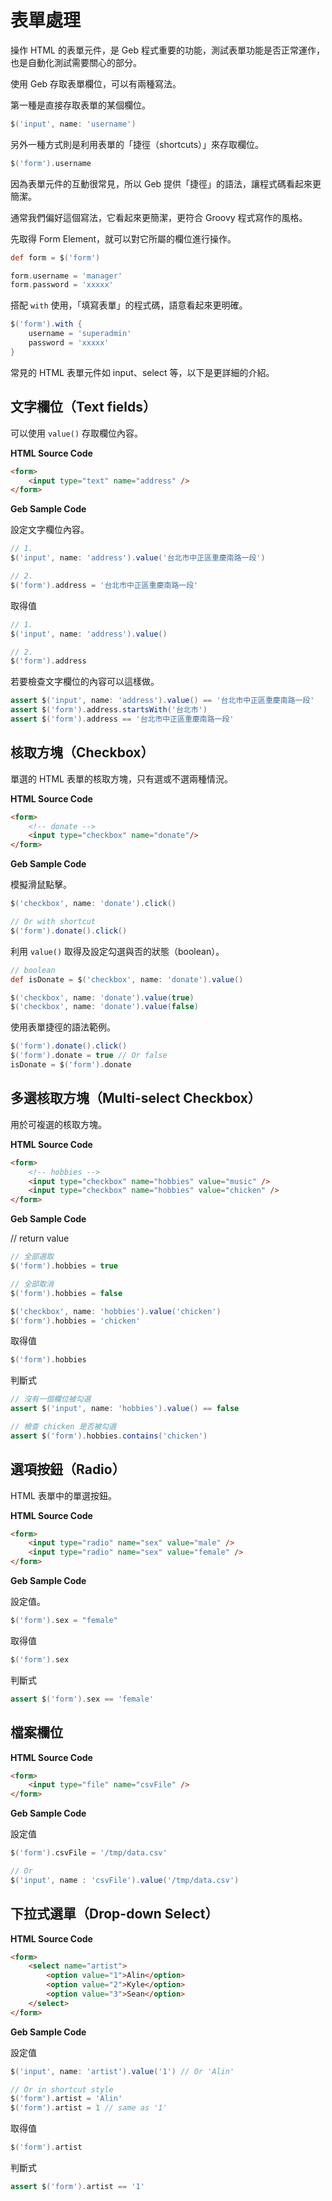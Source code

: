 # 表單處理

操作 HTML 的表單元件，是 Geb 程式重要的功能，測試表單功能是否正常運作，也是自動化測試需要關心的部分。

使用 Geb 存取表單欄位，可以有兩種寫法。

第一種是直接存取表單的某個欄位。

```groovy
$('input', name: 'username')
```

另外一種方式則是利用表單的「捷徑（shortcuts）」來存取欄位。

```groovy
$('form').username
```

因為表單元件的互動很常見，所以 Geb 提供「捷徑」的語法，讓程式碼看起來更簡潔。

通常我們偏好這個寫法，它看起來更簡潔，更符合 Groovy 程式寫作的風格。

先取得 Form Element，就可以對它所屬的欄位進行操作。

```groovy
def form = $('form')

form.username = 'manager'
form.password = 'xxxxx'
```

搭配 `with` 使用，「填寫表單」的程式碼，語意看起來更明確。

```groovy
$('form').with {
    username = 'superadmin'
    password = 'xxxxx'
}
```

常見的 HTML 表單元件如 input、select 等，以下是更詳細的介紹。

## 文字欄位（Text fields）

可以使用 `value()` 存取欄位內容。

**HTML Source Code**

```html
<form>
    <input type="text" name="address" />
</form>
```

**Geb Sample Code**

設定文字欄位內容。

```groovy
// 1.
$('input', name: 'address').value('台北市中正區重慶南路一段')

// 2.
$('form').address = '台北市中正區重慶南路一段'
```

取得值

```groovy
// 1.
$('input', name: 'address').value()

// 2.
$('form').address
```

若要檢查文字欄位的內容可以這樣做。

```groovy
assert $('input', name: 'address').value() == '台北市中正區重慶南路一段'
assert $('form').address.startsWith('台北市')
assert $('form').address == '台北市中正區重慶南路一段'
```

## 核取方塊（Checkbox）

單選的 HTML 表單的核取方塊，只有選或不選兩種情況。

**HTML Source Code**

```html
<form>
    <!-- donate -->
    <input type="checkbox" name="donate"/>
</form>
```

**Geb Sample Code**

模擬滑鼠點擊。

```groovy
$('checkbox', name: 'donate').click()

// Or with shortcut
$('form').donate().click()
```

利用 `value()` 取得及設定勾選與否的狀態（boolean）。

```groovy
// boolean
def isDonate = $('checkbox', name: 'donate').value()

$('checkbox', name: 'donate').value(true)
$('checkbox', name: 'donate').value(false)
```

使用表單捷徑的語法範例。

```groovy
$('form').donate().click()
$('form').donate = true // Or false
isDonate = $('form').donate
```

## 多選核取方塊（Multi-select Checkbox）

用於可複選的核取方塊。

**HTML Source Code**

```html
<form>
    <!-- hobbies -->
    <input type="checkbox" name="hobbies" value="music" />
    <input type="checkbox" name="hobbies" value="chicken" />
</form>
```

**Geb Sample Code**

// return value

```groovy
// 全部選取
$('form').hobbies = true

// 全部取消
$('form').hobbies = false

$('checkbox', name: 'hobbies').value('chicken')
$('form').hobbies = 'chicken'
```

取得值

```groovy
$('form').hobbies
```

判斷式

```groovy
// 沒有一個欄位被勾選
assert $('input', name: 'hobbies').value() == false

// 檢查 chicken 是否被勾選
assert $('form').hobbies.contains('chicken')
```

## 選項按鈕（Radio）

HTML 表單中的單選按鈕。

**HTML Source Code**

```html
<form>
    <input type="radio" name="sex" value="male" />
    <input type="radio" name="sex" value="female" />
</form>
```
**Geb Sample Code**

設定值。

```groovy
$('form').sex = "female"
```

取得值

```groovy
$('form').sex
```

判斷式

```groovy
assert $('form').sex == 'female'
```

## 檔案欄位

**HTML Source Code**

```html
<form>
    <input type="file" name="csvFile" />
</form>
```

**Geb Sample Code**

設定值

```groovy
$('form').csvFile = '/tmp/data.csv'

// Or
$('input', name : 'csvFile').value('/tmp/data.csv')
```

## 下拉式選單（Drop-down Select）

**HTML Source Code**

```html
<form>
    <select name="artist">
        <option value="1">Alin</option>
        <option value="2">Kyle</option>
        <option value="3">Sean</option>
    </select>
</form>
```

**Geb Sample Code**

設定值

```groovy
$('input', name: 'artist').value('1') // Or 'Alin'

// Or in shortcut style
$('form').artist = 'Alin'
$('form').artist = 1 // same as '1'
```

取得值

```groovy
$('form').artist
```

判斷式

```groovy
assert $('form').artist == '1'
```
